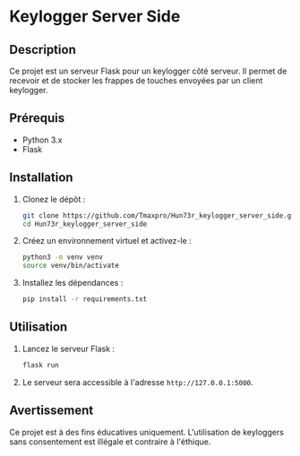 # Keylogger Server Side

## Description
Ce projet est un serveur Flask pour un keylogger côté serveur. Il permet de recevoir et de stocker les frappes de touches envoyées par un client keylogger.

## Prérequis
- Python 3.x
- Flask

## Installation
1. Clonez le dépôt :
    ```bash
    git clone https://github.com/Tmaxpro/Hun73r_keylogger_server_side.git
    cd Hun73r_keylogger_server_side
    ```

2. Créez un environnement virtuel et activez-le :
    ```bash
    python3 -m venv venv
    source venv/bin/activate
    ```

3. Installez les dépendances :
    ```bash
    pip install -r requirements.txt
    ```

## Utilisation
1. Lancez le serveur Flask :
    ```bash
    flask run
    ```

2. Le serveur sera accessible à l'adresse `http://127.0.0.1:5000`.

## Avertissement
Ce projet est à des fins éducatives uniquement. L'utilisation de keyloggers sans consentement est illégale et contraire à l'éthique.

